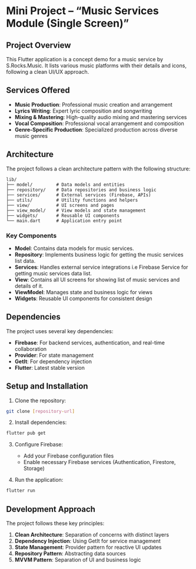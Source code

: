 # Mini Project – “Music Services Module (Single Screen)”


## Project Overview

This Flutter application is a concept demo for a music service by S.Rocks.Music. It lists various music platforms with their details and icons, following a clean UI/UX approach.

## Services Offered

- **Music Production**: Professional music creation and arrangement
- **Lyrics Writing**: Expert lyric composition and songwriting
- **Mixing & Mastering**: High-quality audio mixing and mastering services
- **Vocal Composition**: Professional vocal arrangement and composition
- **Genre-Specific Production**: Specialized production across diverse music genres

## Architecture

The project follows a clean architecture pattern with the following structure:

```
lib/
├── model/         # Data models and entities
├── repository/    # Data repositories and business logic
├── services/      # External services (Firebase, APIs)
├── utils/         # Utility functions and helpers
├── view/          # UI screens and pages
├── view_model/    # View models and state management
├── widgets/       # Reusable UI components
└── main.dart      # Application entry point
```

### Key Components

- **Model**: Contains data models for music services.
- **Repository**: Implements business logic for getting the music services list data.
- **Services**: Handles external service integrations i.e Firebase Service for getting music services data list.
- **View**: Contains all UI screens for showing list of music services and details of it.
- **ViewModel**: Manages state and business logic for views
- **Widgets**: Reusable UI components for consistent design

## Dependencies

The project uses several key dependencies:

- **Firebase**: For backend services, authentication, and real-time collaboration
- **Provider**: For state management
- **GetIt**: For dependency injection
- **Flutter**: Latest stable version

## Setup and Installation

1. Clone the repository:
```bash
git clone [repository-url]
```

2. Install dependencies:
```bash
flutter pub get
```

3. Configure Firebase:
   - Add your Firebase configuration files
   - Enable necessary Firebase services (Authentication, Firestore, Storage)

4. Run the application:
```bash
flutter run
```

## Development Approach

The project follows these key principles:

1. **Clean Architecture**: Separation of concerns with distinct layers
2. **Dependency Injection**: Using GetIt for service management
3. **State Management**: Provider pattern for reactive UI updates
4. **Repository Pattern**: Abstracting data sources
5. **MVVM Pattern**: Separation of UI and business logic


